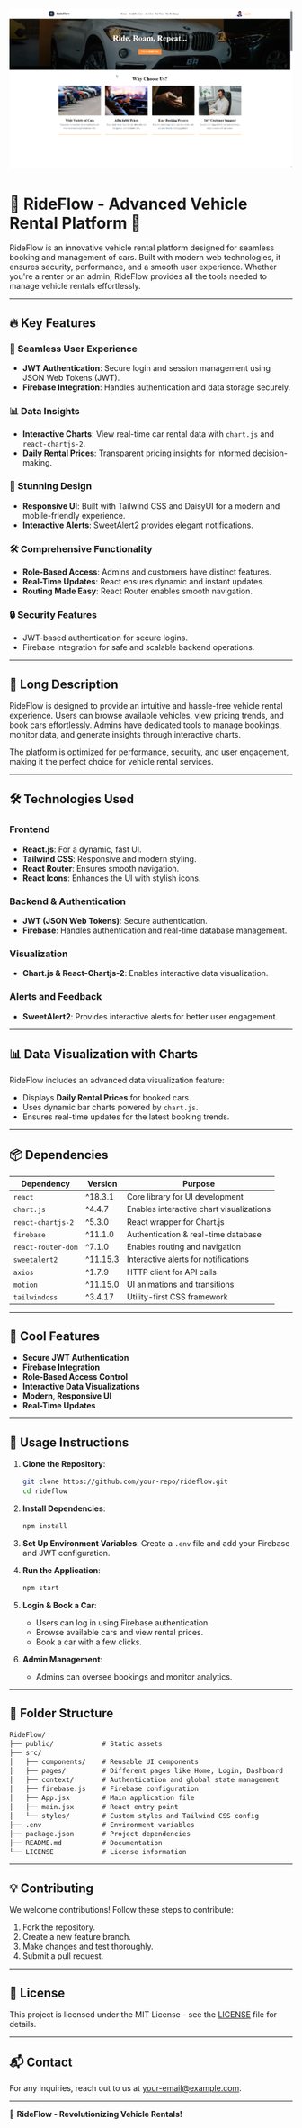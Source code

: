 # ![RideFlow Banner](/Screenshot_15.png)

# 🚗 RideFlow - Advanced Vehicle Rental Platform 🚀

RideFlow is an innovative vehicle rental platform designed for seamless booking and management of cars. Built with modern web technologies, it ensures security, performance, and a smooth user experience. Whether you're a renter or an admin, RideFlow provides all the tools needed to manage vehicle rentals effortlessly.

---

## 🔥 Key Features

### 🚀 Seamless User Experience
- **JWT Authentication**: Secure login and session management using JSON Web Tokens (JWT).
- **Firebase Integration**: Handles authentication and data storage securely.

### 📊 Data Insights
- **Interactive Charts**: View real-time car rental data with `chart.js` and `react-chartjs-2`.
- **Daily Rental Prices**: Transparent pricing insights for informed decision-making.

### 🌟 Stunning Design
- **Responsive UI**: Built with Tailwind CSS and DaisyUI for a modern and mobile-friendly experience.
- **Interactive Alerts**: SweetAlert2 provides elegant notifications.

### 🛠️ Comprehensive Functionality
- **Role-Based Access**: Admins and customers have distinct features.
- **Real-Time Updates**: React ensures dynamic and instant updates.
- **Routing Made Easy**: React Router enables smooth navigation.

### 🔒 Security Features
- JWT-based authentication for secure logins.
- Firebase integration for safe and scalable backend operations.

---

## 📖 Long Description

RideFlow is designed to provide an intuitive and hassle-free vehicle rental experience. Users can browse available vehicles, view pricing trends, and book cars effortlessly. Admins have dedicated tools to manage bookings, monitor data, and generate insights through interactive charts.

The platform is optimized for performance, security, and user engagement, making it the perfect choice for vehicle rental services.

---

## 🛠️ Technologies Used

### Frontend
- **React.js**: For a dynamic, fast UI.
- **Tailwind CSS**: Responsive and modern styling.
- **React Router**: Ensures smooth navigation.
- **React Icons**: Enhances the UI with stylish icons.

### Backend & Authentication
- **JWT (JSON Web Tokens)**: Secure authentication.
- **Firebase**: Handles authentication and real-time database management.

### Visualization
- **Chart.js & React-Chartjs-2**: Enables interactive data visualization.

### Alerts and Feedback
- **SweetAlert2**: Provides interactive alerts for better user engagement.

---

## 📊 Data Visualization with Charts

RideFlow includes an advanced data visualization feature:
- Displays **Daily Rental Prices** for booked cars.
- Uses dynamic bar charts powered by `chart.js`.
- Ensures real-time updates for the latest booking trends.

---

## 📦 Dependencies

| Dependency           | Version  | Purpose                                   |
|----------------------|----------|-------------------------------------------|
| `react`              | ^18.3.1  | Core library for UI development          |
| `chart.js`           | ^4.4.7   | Enables interactive chart visualizations |
| `react-chartjs-2`    | ^5.3.0   | React wrapper for Chart.js               |
| `firebase`           | ^11.1.0  | Authentication & real-time database      |
| `react-router-dom`   | ^7.1.0   | Enables routing and navigation          |
| `sweetalert2`        | ^11.15.3 | Interactive alerts for notifications     |
| `axios`              | ^1.7.9   | HTTP client for API calls               |
| `motion`             | ^11.15.0 | UI animations and transitions           |
| `tailwindcss`        | ^3.4.17  | Utility-first CSS framework              |

---

## 🚀 Cool Features

- **Secure JWT Authentication**
- **Firebase Integration**
- **Role-Based Access Control**
- **Interactive Data Visualizations**
- **Modern, Responsive UI**
- **Real-Time Updates**

---

## 📝 Usage Instructions

1. **Clone the Repository**:
   ```sh
   git clone https://github.com/your-repo/rideflow.git
   cd rideflow
   ```

2. **Install Dependencies**:
   ```sh
   npm install
   ```

3. **Set Up Environment Variables**:
   Create a `.env` file and add your Firebase and JWT configuration.

4. **Run the Application**:
   ```sh
   npm start
   ```

5. **Login & Book a Car**:
   - Users can log in using Firebase authentication.
   - Browse available cars and view rental prices.
   - Book a car with a few clicks.

6. **Admin Management**:
   - Admins can oversee bookings and monitor analytics.

---

## 📂 Folder Structure

```plaintext
RideFlow/
├── public/            # Static assets
├── src/
│   ├── components/    # Reusable UI components
│   ├── pages/         # Different pages like Home, Login, Dashboard
│   ├── context/       # Authentication and global state management
│   ├── firebase.js    # Firebase configuration
│   ├── App.jsx        # Main application file
│   ├── main.jsx       # React entry point
│   └── styles/        # Custom styles and Tailwind CSS config
├── .env               # Environment variables
├── package.json       # Project dependencies
├── README.md          # Documentation
└── LICENSE            # License information
```

---

## 💡 Contributing

We welcome contributions! Follow these steps to contribute:

1. Fork the repository.
2. Create a new feature branch.
3. Make changes and test thoroughly.
4. Submit a pull request.

---

## 📜 License

This project is licensed under the MIT License - see the [LICENSE](LICENSE) file for details.

---

## 📬 Contact

For any inquiries, reach out to us at [your-email@example.com](mailto:your-email@example.com).

---

🚀 **RideFlow - Revolutionizing Vehicle Rentals!**
